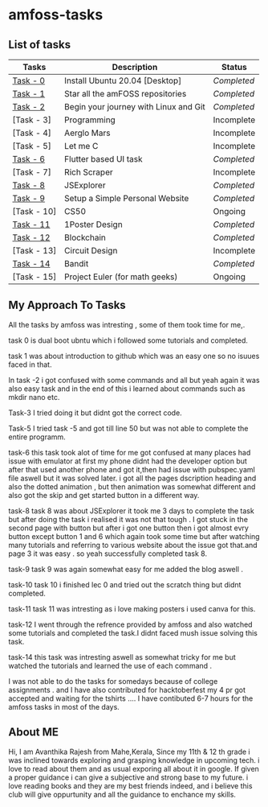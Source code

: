 # amfoss-tasks
## List of tasks 
| Tasks                                                                           | Description | Status    |
|---------------------------------------------------------------------------------|-------------|-----------|
| [Task - 0](https://github.com/Avzzzzz/amfoss-tasks/tree/main/task-0)  |Install Ubuntu 20.04 [Desktop]| *Completed* |
| [Task - 1](https://github.com/Avzzzzz/amfoss-tasks/tree/main/task-1)  |Star all the amFOSS repositories| *Completed* |
| [Task - 2](https://github.com/Avzzzzz/amfoss-tasks/tree/main/task-2) |Begin your journey with Linux and Git| *Completed* |
| [Task - 3]                                                              |Programming| Incomplete|
| [Task - 4]                                                                 |Aerglo Mars| Incomplete |
| [Task - 5]                                                                      |Let me C| Incomplete |
| [Task - 6](https://github.com/Avzzzzz/amfoss-tasks/tree/main/task-6)| Flutter based UI task| *Completed* |
| [Task - 7]  |Rich Scraper| Incomplete|
| [Task - 8](https://github.com/Avzzzzz/amfoss-tasks/tree/main/task-8)|JSExplorer| *Completed* |
| [Task - 9](https://github.com/Avzzzzz/amfoss-tasks/tree/main/task-9)|Setup a Simple Personal Website| *Completed* |
| [Task - 10]|CS50| Ongoing   |
| [Task - 11](https://github.com/Avzzzzz/amfoss-tasks/tree/main/task-11)|1Poster Design| *Completed* |
| [Task - 12](https://github.com/Avzzzzz/amfoss-tasks/tree/main/task-12)|Blockchain|*Completed* |
| [Task - 13]|Circuit Design| Incomplete |
| [Task - 14](https://github.com/Avzzzzz/amfoss-tasks/tree/main/task-14) |Bandit| *Completed* |
| [Task - 15]|Project Euler (for math geeks)| Ongoing |


## My Approach To Tasks

All the tasks by amfoss was intresting , some of them took time for me,.



task 0 is dual boot ubntu which i followed some tutorials and completed.


task 1 was about introduction to github which was an easy one so no isuues faced in that.


In task -2 i got confused with some commands and all but yeah again it was also easy task and in the end of this i learned about commands such as mkdir nano etc.

Task-3  I tried doing it but didnt got the correct code.

Task-5 I tried task -5 and got till line 50 but was not able to complete the entire programm.

task-6 this task took alot of time for me got confused at many places  had issue with emulator at first my phone didnt had the developer option but after that used another phone and got it,then had issue with pubspec.yaml file aswell but it was solved later. i got all the pages dscription heading and also the dotted animation , but then animation was somewhat different and also got the skip and get started button in a different way.

task-8 task 8 was about JSExplorer it took me 3 days to complete the task but after doing the task i realised it was not that tough . I got stuck in the second page with button but after i got one button then i got almost evry button except button 1 and 6 which again took some time but after watching many tutorials and referring to various website about the issue got that.and page 3 it was easy . so yeah successfully completed task 8.

task-9 task 9 was again somewhat easy for me added the blog aswell .

task-10 task 10 i finished lec 0 and tried out the scratch thing but didnt completed.

task-11 task 11 was intresting as i love making posters i used canva for this.

task-12 I went through the refrence provided by amfoss and also watched some tutorials and completed the task.I didnt faced mush issue solving this task.

task-14 this task was intresting aswell as somewhat tricky for me but watched the tutorials and learned the use of each command .


I was not able to do the tasks for somedays because of college assignments . and I have also contributed for hacktoberfest my 4 pr got accepted and waiting for the tshirts ....
I have contibuted 6-7 hours for the amfoss tasks in most of the days.


## About ME 

Hi, I am Avanthika Rajesh from Mahe,Kerala, Since my 11th & 12 th grade i was inclined towards exploring and grasping knowledge in upcoming tech. i love to read about them and as usual exporing all about it in google. If given a proper guidance i can give a subjective and strong base to my future. i love reading books and they are my best friends indeed, and i believe this club will give oppurtunity and all the guidance to enchance my skills. 

